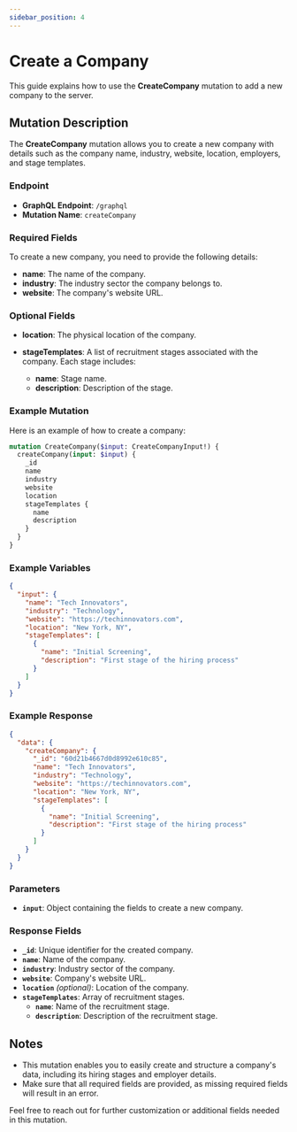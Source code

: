 ```yaml
---
sidebar_position: 4
---
```


# Create a Company

This guide explains how to use the **CreateCompany** mutation to add a new company to the server.

## Mutation Description

The **CreateCompany** mutation allows you to create a new company with details such as the company name, industry, website, location, employers, and stage templates.

### Endpoint

- **GraphQL Endpoint**: `/graphql`
- **Mutation Name**: `createCompany`

### Required Fields

To create a new company, you need to provide the following details:

- **name**: The name of the company.
- **industry**: The industry sector the company belongs to.
- **website**: The company's website URL.

### Optional Fields

- **location**: The physical location of the company.

- **stageTemplates**: A list of recruitment stages associated with the company. Each stage includes:
  - **name**: Stage name.
  - **description**: Description of the stage.

### Example Mutation

Here is an example of how to create a company:

```graphql
mutation CreateCompany($input: CreateCompanyInput!) {
  createCompany(input: $input) {
    _id
    name
    industry
    website
    location
    stageTemplates {
      name
      description
    }
  }
}
```

### Example Variables

```json
{
  "input": {
    "name": "Tech Innovators",
    "industry": "Technology",
    "website": "https://techinnovators.com",
    "location": "New York, NY",
    "stageTemplates": [
      {
        "name": "Initial Screening",
        "description": "First stage of the hiring process"
      }
    ]
  }
}
```

### Example Response

```json
{
  "data": {
    "createCompany": {
      "_id": "60d21b4667d0d8992e610c85",
      "name": "Tech Innovators",
      "industry": "Technology",
      "website": "https://techinnovators.com",
      "location": "New York, NY",
      "stageTemplates": [
        {
          "name": "Initial Screening",
          "description": "First stage of the hiring process"
        }
      ]
    }
  }
}
```

### Parameters

- **`input`**: Object containing the fields to create a new company.

### Response Fields

- **`_id`**: Unique identifier for the created company.
- **`name`**: Name of the company.
- **`industry`**: Industry sector of the company.
- **`website`**: Company's website URL.
- **`location`** _(optional)_: Location of the company.
- **`stageTemplates`**: Array of recruitment stages.
  - **`name`**: Name of the recruitment stage.
  - **`description`**: Description of the recruitment stage.

## Notes

- This mutation enables you to easily create and structure a company's data, including its hiring stages and employer details.
- Make sure that all required fields are provided, as missing required fields will result in an error.

Feel free to reach out for further customization or additional fields needed in this mutation.